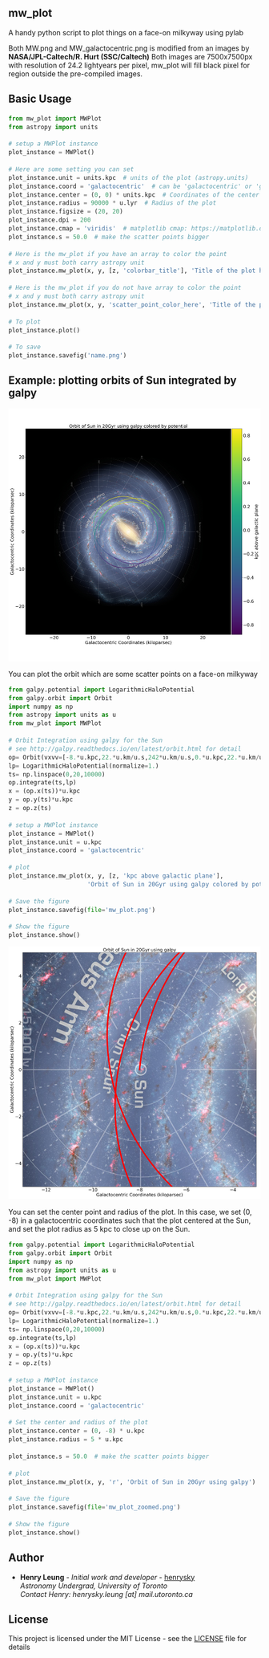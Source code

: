 ## mw_plot

A handy python script to plot things on a face-on milkyway using pylab

Both MW.png and MW_galactocentric.png is modified from an images by **NASA/JPL-Caltech/R. Hurt (SSC/Caltech)**
Both images are 7500x7500px with resolution of 24.2 lightyears per pixel, mw_plot will fill black pixel for region
outside the pre-compiled images.

## Basic Usage

```python
from mw_plot import MWPlot
from astropy import units

# setup a MWPlot instance
plot_instance = MWPlot()

# Here are some setting you can set
plot_instance.unit = units.kpc  # units of the plot (astropy.units)
plot_instance.coord = 'galactocentric'  # can be 'galactocentric' or 'galactic'
plot_instance.center = (0, 0) * units.kpc  # Coordinates of the center of the plot
plot_instance.radius = 90000 * u.lyr  # Radius of the plot
plot_instance.figsize = (20, 20)
plot_instance.dpi = 200
plot_instance.cmap = 'viridis'  # matplotlib cmap: https://matplotlib.org/examples/color/colormaps_reference.html
plot_instance.s = 50.0  # make the scatter points bigger

# Here is the mw_plot if you have an array to color the point
# x and y must both carry astropy unit
plot_instance.mw_plot(x, y, [z, 'colorbar_title'], 'Title of the plot here')

# Here is the mw_plot if you do not have array to color the point
# x and y must both carry astropy unit
plot_instance.mw_plot(x, y, 'scatter_point_color_here', 'Title of the plot here')

# To plot
plot_instance.plot()

# To save
plot_instance.savefig('name.png')
```

## Example: plotting orbits of Sun integrated by galpy

![](example_plot_1.png)

You can plot the orbit which are some scatter points on a face-on milkyway

```python
from galpy.potential import LogarithmicHaloPotential
from galpy.orbit import Orbit
import numpy as np
from astropy import units as u
from mw_plot import MWPlot

# Orbit Integration using galpy for the Sun
# see http://galpy.readthedocs.io/en/latest/orbit.html for detail
op= Orbit(vxvv=[-8.*u.kpc,22.*u.km/u.s,242*u.km/u.s,0.*u.kpc,22.*u.km/u.s,0.*u.deg])
lp= LogarithmicHaloPotential(normalize=1.)
ts= np.linspace(0,20,10000)
op.integrate(ts,lp)
x = (op.x(ts))*u.kpc
y = op.y(ts)*u.kpc
z = op.z(ts)

# setup a MWPlot instance
plot_instance = MWPlot()
plot_instance.unit = u.kpc
plot_instance.coord = 'galactocentric'

# plot
plot_instance.mw_plot(x, y, [z, 'kpc above galactic plane'],
                      'Orbit of Sun in 20Gyr using galpy colored by potential')

# Save the figure
plot_instance.savefig(file='mw_plot.png')

# Show the figure
plot_instance.show()
```

![](example_plot_2.png)

You can set the center point and radius of the plot. In this case, we set (0, -8) in a galactocentric coordinates
such that the plot centered at the Sun, and set the plot radius as 5 kpc to close up on the Sun.

```python
from galpy.potential import LogarithmicHaloPotential
from galpy.orbit import Orbit
import numpy as np
from astropy import units as u
from mw_plot import MWPlot

# Orbit Integration using galpy for the Sun
# see http://galpy.readthedocs.io/en/latest/orbit.html for detail
op= Orbit(vxvv=[-8.*u.kpc,22.*u.km/u.s,242*u.km/u.s,0.*u.kpc,22.*u.km/u.s,0.*u.deg])
lp= LogarithmicHaloPotential(normalize=1.)
ts= np.linspace(0,20,10000)
op.integrate(ts,lp)
x = (op.x(ts))*u.kpc
y = op.y(ts)*u.kpc
z = op.z(ts)

# setup a MWPlot instance
plot_instance = MWPlot()
plot_instance.unit = u.kpc
plot_instance.coord = 'galactocentric'

# Set the center and radius of the plot
plot_instance.center = (0, -8) * u.kpc
plot_instance.radius = 5 * u.kpc

plot_instance.s = 50.0  # make the scatter points bigger

# plot
plot_instance.mw_plot(x, y, 'r', 'Orbit of Sun in 20Gyr using galpy')

# Save the figure
plot_instance.savefig(file='mw_plot_zoomed.png')

# Show the figure
plot_instance.show()
```

## Author

* **Henry Leung** - *Initial work and developer* - [henrysky](https://github.com/henrysky)\
*Astronomy Undergrad, University of Toronto*\
*Contact Henry: henrysky.leung [at] mail.utoronto.ca*

## License
This project is licensed under the MIT License - see the [LICENSE](LICENSE) file for details